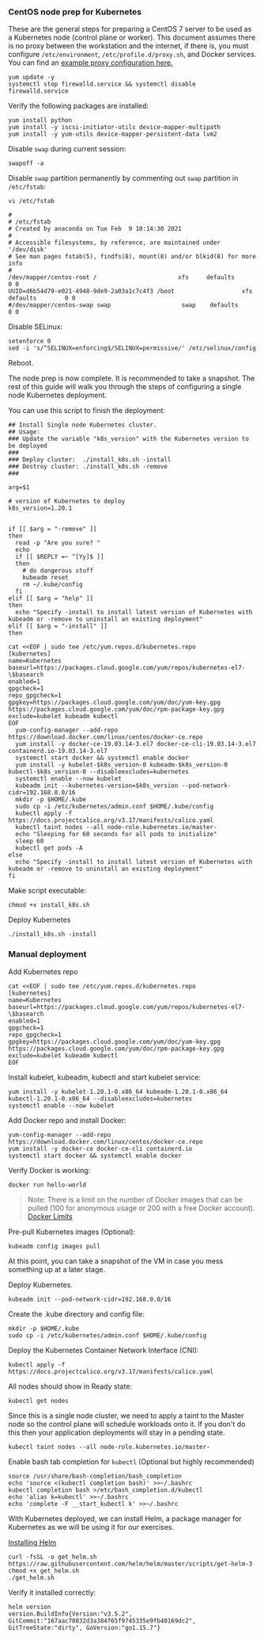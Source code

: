 ### CentOS node prep for Kubernetes

These are the general steps for preparing a CentOS 7 server to be used as a Kubernetes node (control plane or worker). This document assumes there is no proxy between the workstation and the internet, if there is, you must configure `/etc/environment`, `/etc/profile.d/proxy.sh`, and Docker services. You can find an [example proxy configuration here.](https://github.com/c-snell/Documentation/blob/master/kubespray_install_proxy.md#optional-set-system-level-proxy-on-all-nodes-masterworkersload-balancers)

```
yum update -y
systemctl stop firewalld.service && systemctl disable firewalld.service
```

Verify the following packages are installed:
```
yum install python
yum install -y iscsi-initiator-utils device-mapper-multipath
yum install -y yum-utils device-mapper-persistent-data lvm2
```

Disable `swap` during current session:
```
swapoff -a
```

Disable `swap` partition permanently by commenting out `swap` partition in `/etc/fstab`:
```
vi /etc/fstab

#
# /etc/fstab
# Created by anaconda on Tue Feb  9 10:14:30 2021
#
# Accessible filesystems, by reference, are maintained under '/dev/disk'
# See man pages fstab(5), findfs(8), mount(8) and/or blkid(8) for more info
#
/dev/mapper/centos-root /                       xfs     defaults        0 0
UUID=d6b54d79-e021-4948-9de9-2a03a1c7c4f3 /boot                   xfs     defaults        0 0
#/dev/mapper/centos-swap swap                    swap    defaults        0 0
```

Disable SELinux:
```
setenforce 0
sed -i 's/^SELINUX=enforcing$/SELINUX=permissive/' /etc/selinux/config
```

Reboot.

The node prep is now complete. It is recommended to take a snapshot. The rest of this guide will walk you through the steps of configuring a single node Kubernetes deployment. 

You can use this script to finish the deployment:

```
## Install Single node Kubernetes cluster. 
## Usage: 
### Update the variable "k8s_version" with the Kubernetes version to be deployed
###
### Deploy cluster:  ./install_k8s.sh -install 
### Destroy cluster: ./install_k8s.sh -remove
###

arg=$1

# version of Kubernetes to deploy
k8s_version=1.20.1


if [[ $arg = "-remove" ]]
then
  read -p "Are you sure? "
  echo
  if [[ $REPLY =~ ^[Yy]$ ]]
  then
    # do dangerous stuff
    kubeadm reset
    rm ~/.kube/config
  fi
elif [[ $arg = "help" ]]
then
  echo "Specify -install to install latest version of Kubernetes with kubeadm or -remove to uninstall an existing deployment"
elif [[ $arg = "-install" ]]
then

cat <<EOF | sudo tee /etc/yum.repos.d/kubernetes.repo
[kubernetes]
name=Kubernetes
baseurl=https://packages.cloud.google.com/yum/repos/kubernetes-el7-\$basearch
enabled=1
gpgcheck=1
repo_gpgcheck=1
gpgkey=https://packages.cloud.google.com/yum/doc/yum-key.gpg https://packages.cloud.google.com/yum/doc/rpm-package-key.gpg
exclude=kubelet kubeadm kubectl
EOF
  yum-config-manager --add-repo https://download.docker.com/linux/centos/docker-ce.repo
  yum install -y docker-ce-19.03.14-3.el7 docker-ce-cli-19.03.14-3.el7 containerd.io-19.03.14-3.el7
  systemctl start docker && systemctl enable docker
  yum install -y kubelet-$k8s_version-0 kubeadm-$k8s_version-0 kubectl-$k8s_version-0 --disableexcludes=kubernetes
  systemctl enable --now kubelet
  kubeadm init --kubernetes-version=$k8s_version --pod-network-cidr=192.168.0.0/16
  mkdir -p $HOME/.kube
  sudo cp -i /etc/kubernetes/admin.conf $HOME/.kube/config
  kubectl apply -f https://docs.projectcalico.org/v3.17/manifests/calico.yaml
  kubectl taint nodes --all node-role.kubernetes.io/master-
  echo "Sleeping for 60 seconds for all pods to initialize"
  sleep 60
  kubectl get pods -A
else
  echo "Specify -install to install latest version of Kubernetes with kubeadm or -remove to uninstall an existing deployment"
fi
```

Make script executable:
```
chmod +x install_k8s.sh
```

Deploy Kubernetes
```
./install_k8s.sh -install
```

### Manual deployment

Add Kubernetes repo
```
cat <<EOF | sudo tee /etc/yum.repos.d/kubernetes.repo
[kubernetes]
name=Kubernetes
baseurl=https://packages.cloud.google.com/yum/repos/kubernetes-el7-\$basearch
enabled=1
gpgcheck=1
repo_gpgcheck=1
gpgkey=https://packages.cloud.google.com/yum/doc/yum-key.gpg https://packages.cloud.google.com/yum/doc/rpm-package-key.gpg
exclude=kubelet kubeadm kubectl
EOF
```

Install kubelet, kubeadm, kubectl and start kubelet service:
```
yum install -y kubelet-1.20.1-0.x86_64 kubeadm-1.20.1-0.x86_64 kubectl-1.20.1-0.x86_64 --disableexcludes=kubernetes
systemctl enable --now kubelet
```

Add Docker repo and install Docker:
```
yum-config-manager --add-repo https://download.docker.com/linux/centos/docker-ce.repo
yum install -y docker-ce docker-ce-cli containerd.io
systemctl start docker && systemctl enable docker
```

Verify Docker is working:
```
docker run hello-world
```

>Note: There is a limit on the number of Docker images that can be pulled (100 for anonymous usage or 200 with a free Docker account). [Docker Limits](https://www.docker.com/increase-rate-limits)

Pre-pull Kubernetes images (Optional):
```
kubeadm config images pull
```

At this point, you can take a snapshot of the VM in case you mess something up at a later stage.

Deploy Kubernetes.
```
kubeadm init --pod-network-cidr=192.168.0.0/16
```

Create the .kube directory and config file:
```
mkdir -p $HOME/.kube
sudo cp -i /etc/kubernetes/admin.conf $HOME/.kube/config
```

Deploy the Kubernetes Container Network Interface (CNI): 
```
kubectl apply -f https://docs.projectcalico.org/v3.17/manifests/calico.yaml
```

All nodes should show in Ready state:
```
kubectl get nodes
```

Since this is a single node cluster, we need to apply a taint to the Master node so the control plane will schedule workloads onto it. If you don't do this then your application deployments will stay in a pending state.
```
kubectl taint nodes --all node-role.kubernetes.io/master-
```

Enable bash tab completion for `kubectl` (Optional but highly recommended)
```
source /usr/share/bash-completion/bash_completion
echo 'source <(kubectl completion bash)' >>~/.bashrc
kubectl completion bash >/etc/bash_completion.d/kubectl
echo 'alias k=kubectl' >>~/.bashrc
echo 'complete -F __start_kubectl k' >>~/.bashrc
```

With Kubernetes deployed, we can install Helm, a package manager for Kubernetes as we will be using it for our exercises. 

[Installing Helm](https://helm.sh/docs/intro/install/)
```
curl -fsSL -o get_helm.sh https://raw.githubusercontent.com/helm/helm/master/scripts/get-helm-3
chmod +x get_helm.sh
./get_helm.sh
```

Verify it installed correctly:
```
helm version
version.BuildInfo{Version:"v3.5.2", GitCommit:"167aac70832d3a384f65f9745335e9fb40169dc2", GitTreeState:"dirty", GoVersion:"go1.15.7"}
```
